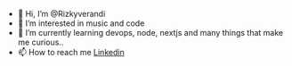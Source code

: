 - 👋 Hi, I’m @Rizkyverandi
- 👀 I’m interested in music and code
- 🌱 I’m currently learning devops, node, nextjs and many things that make me curious..
- 📫 How to reach me <a href="https://www.linkedin.com/in/rizkyverandi/" target="_blank">Linkedin</a>

<!---
Rizkyverandi/Rizkyverandi is a ✨ special ✨ repository because its `README.md` (this file) appears on your GitHub profile.
You can click the Preview link to take a look at your changes.
--->

